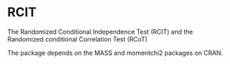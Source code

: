# RCIT
The Randomized Conditional Independence Test (RCIT) and the Randomized conditional Correlation Test (RCoT)

The package depends on the MASS and momentchi2 packages on CRAN.
